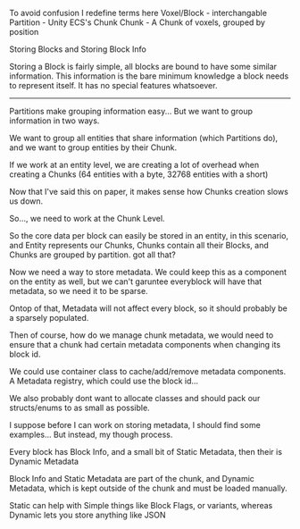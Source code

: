 To avoid confusion I redefine terms here
Voxel/Block - interchangable
Partition - Unity ECS's Chunk
Chunk - A Chunk of voxels, grouped by position




Storing Blocks and Storing Block Info

Storing a Block is fairly simple, all blocks are bound to have some similar information. This information is the bare minimum knowledge a block needs to represent itself. It has no special features whatsoever.

---
Partitions make grouping information easy... But we want to group information in two ways.

We want to group all entities that share information (which Partitions do), and  we want to group entities by their Chunk.

If we work at an entity level, we are creating a lot of overhead when creating a Chunks (64 entities with a byte, 32768 entities with a short)

Now that I've said this on paper, it makes sense how Chunks creation slows us down.

So..., we need to work at the Chunk Level.


So the core data per block can easily be stored in an entity, in this scenario, and Entity represents our Chunks, Chunks contain all their Blocks, and Chunks are grouped by partition. got all that?

Now we need a way to store metadata. We could keep this as a component on the entity as well, but we can't garuntee everyblock will have that metadata, so we need it to be sparse.

Ontop of that, Metadata will not affect every block, so it should probably be a sparsely populated.

Then of course, how do we manage chunk metadata, we would need to ensure that a chunk had certain metadata components when changing its block id.

We could use container class to cache/add/remove metadata components. A Metadata registry, which could use the block id...

We also probably dont want to allocate classes and should pack our structs/enums to as small as possible.

I suppose before I can work on storing metadata, I should find some examples... But instead, my though process.

Every block has Block Info, and a small bit of Static Metadata, then their is Dynamic Metadata

Block Info and Static Metadata are part of the chunk, and Dynamic Metadata, which is kept outside of the chunk and must be loaded manually.

Static can help with Simple things like Block Flags, or variants, whereas Dynamic lets you store anything like JSON




